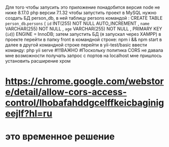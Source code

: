 Для того чтобы запусить это приложение понадобится версия node не ниже 8.17.0
php версии 7.1.32
чтобы запустить проект в  MySQL нужно создать БД person_db, в ней таблицу persons
командой :
CREATE TABLE `person_db`.`persons` ( `id` INT(255) NOT NULL AUTO_INCREMENT , `name` VARCHAR(255) NOT NULL , `age` VARCHAR(255) NOT NULL , PRIMARY KEY (`id`)) ENGINE = InnoDB;
затем запустить БД (я запускал через XAMPP)
в проекте перейти в папку front в командной строке: npm i && npm start
в далее в другой командной строке перейти в yii-test/basic ввести команду: php yii serve
#!!!ВАЖНО
#Поскольку политика CORS не давала мне возможности получать запрос с портов на localhost мне пришлось установить расширение хром
# https://chrome.google.com/webstore/detail/allow-cors-access-control/lhobafahddgcelffkeicbaginigeejlf?hl=ru
# это временное решение
